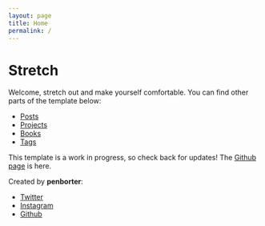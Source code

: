 ```yaml
---
layout: page
title: Home
permalink: /
---
```


# Stretch

Welcome, stretch out and make yourself comfortable. You can find other parts of the template below:

<ul class="nav-about">
  <li><a href="/posts">Posts</a></li>
  <li><a href="/projects">Projects</a></li>
  <li><a href="/books">Books</a></li>
  <li><a href="/tags">Tags</a></li>
</ul>

This template is a work in progress, so check back for updates!
The [Github page](/#) is here. 

Created by **penborter**: 

- [Twitter](https://twitter.com/penborter)
- [Instagram](https://www.instagram.com/penborter/)
- [Github](https://github.com/penborter)
